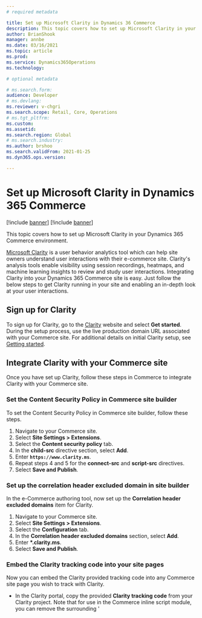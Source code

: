 ```yaml
---
# required metadata

title: Set up Microsoft Clarity in Dynamics 36 Commerce
description: This topic covers how to set up Microsoft Clarity in your Dynamics 365 Commerce environment. 
author: BrianShook
manager: annbe
ms.date: 03/16/2021
ms.topic: article
ms.prod: 
ms.service: Dynamics365Operations
ms.technology: 

# optional metadata

# ms.search.form: 
audience: Developer
# ms.devlang: 
ms.reviewer: v-chgri
ms.search.scope: Retail, Core, Operations
# ms.tgt_pltfrm: 
ms.custom: 
ms.assetid: 
ms.search.region: Global
# ms.search.industry: 
ms.author: brshoo
ms.search.validFrom: 2021-01-25
ms.dyn365.ops.version: 

---
```


# Set up Microsoft Clarity in Dynamics 365 Commerce

[!include [banner](includes/banner.md)]
[!include [banner](includes/preview-banner.md)]

This topic covers how to set up Microsoft Clarity in your Dynamics 365 Commerce environment. 

[Microsoft Clarity](https://clarity.microsoft.com/) is a user behavior analytics tool which can help site owners understand user interactions with their e-commerce site. Clarity's analysis tools enable visibility using session recordings, heatmaps, and machine learning insights to review and study user interactions. Integrating Clarity into your Dynamics 365 Commerce site is easy. Just follow the below steps to get Clarity running in your site and enabling an in-depth look at your user interactions.

## Sign up for Clarity

To sign up for Clarity, go to the [Clarity](https://clarity.microsoft.com/) website and select **Get started**. During the setup process, use the live production domain URL associated with your Commerce site. For additional details on initial Clarity setup, see [Getting started](https://docs.microsoft.com/en-us/clarity/getting-started).

## Integrate Clarity with your Commerce site

Once you have set up Clarity, follow these steps in Commerce to integrate Clarity with your Commerce site.

### Set the Content Security Policy in Commerce site builder

To set the Content Security Policy in Commerce site builder, follow these steps.

1. Navigate to your Commerce site.
1. Select **Site Settings \> Extensions**.
1. Select the **Content security policy** tab.
1. In the **child-src** directive section, select **Add**.
1. Enter **``https://www.clarity.ms``**.
1. Repeat steps 4 and 5 for the **connect-src** and **script-src** directives.
1. Select **Save and Publish**.

### Set up the correlation header excluded domain in site builder

In the e-Commerce authoring tool, now set up the **Correlation header excluded domains** item for Clarity.

1. Navigate to your Commerce site.
1. Select **Site Settings > Extensions**.
1. Select the **Configuration** tab.
1. In the **Correlation header excluded domains** section, select **Add**.
1. Enter **\*.clarity.ms**.
1. Select **Save and Publish**.

### Embed the Clarity tracking code into your site pages

Now you can embed the Clarity provided tracking code into any Commerce site page you wish to track with Clarity.

- In the Clarity portal, copy the provided **Clarity tracking code** from your Clarity project. Note that for use in the Commerce inline script module, you can remove the surrounding '<script>' tags from the string copied directly from the Clarity portal (The inline script module will add the necessary '<script>' tags when the page or fragment is published and rendered).

The **Inline script** module will be needed to include the Clarity script. This module can be added to a specific page directly or may be required to be added as an allowable option in your page's template- depending on your set up. The following instructions will provide an efficient means to include the Clarity script in Commerce by using the **Inline script** module in its own fragment and including the fragment into your template. This is the most efficient example to include the Clarity script across a range of pages (using the template).

- Navigate to your e-Commerce authoring tool instance for your Commerce environment associated to your site.
- Select the **Fragments** menu and click **New** to add a new fragment.
- In the **New fragment** dialogue, under the "Select a module" section, search for "Inline" and select the **Inline script** module name presented.
- In the **Fragment name** input, provide a name for your fragment. Click **OK** to create the fragment.
- With the new fragment page, select the "Default inline script" module selected, in the property panel under the "script tag", paste the Clarity script into the **Inline script** section. Be sure to remove the surrounding '<script>' tags if included in your copied script string from the Clarity portal.
- Click **Save** and then **Publish**.
- Navigate to the **Templates** menu in site builder and choose the template you wish to include with the fragment with Clarity inline script code.
- Click **Edit** on the chosen template.
- Select the "HTML Head" section of the template tree, click the '...' and choose **Add fragment**.
- In the "Select fragment" dialogue, choose your newly created fragment with the Clarity code by name.
- Click **Ok** Verify you see the fragment under the "HTML Head" section of the template tree.
- Click **Save** and then **Publish**.
- Repeat these last 6 steps for any additional templates you wish to add the Clarity code.

Now all pages utilizing the Templates updated with the Clarity fragment will have the Clarity code included. You can test that the script is present using the steps outlined in the (Clarity Set-Up: Verification)[https://docs.microsoft.com/en-us/clarity/clarity-setup#verification] section of the Clarity Setup page.

### Page-specific addition option

If choosing to add the Clarity script to a specific page only, 
- Select a page you wish to track with Clarity from the **Pages** section of e-Commerce authoring tool and check-out for Editing
- Within the page editor, select the main or top-most node in the module tree view
- In the properties pane to the right-hand side, under **SEO Properties**, drop down the **INLINE SCRIPT** segment
    - **Note** that the Template for the page will require an **Inline script** module be added to the **HTML Head** section for **INLINE SCRIPT** to be available in a page instance.
- Expand the **script tag** dropdown and paste the Clarity tracking code into the **Inline script** section. Be sure to remove the surrounding '<script>' tags if included in your copied script string from the Clarity portal.
- **Save** your changes and **Check-in** your page edit. Then select **Publish** to publish the page.

Once the Clarity script is added to your site content, you should begin to see data and captures in your Clarity portal. Log in to Clarity and review results. Some time or traffic may be needed to begin seeing results.

